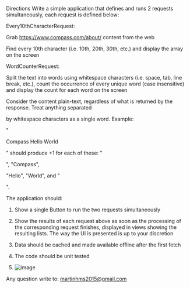 Directions
Write a simple application that defines and runs 2 requests simultaneously, each request is defined below:

Every10thCharacterRequest:

Grab https://www.compass.com/about/ content from the web

Find every 10th character (i.e. 10th, 20th, 30th, etc.) and display the array on the screen 

WordCounterRequest:

Split the text into words using whitespace characters (i.e. space, tab, line break, etc.), count the occurrence of every unique word (case insensitive) and display the count for each word on the screen 


Consider the content plain-text, regardless of what is returned by the response. Treat anything separated

by whitespace characters as a single word. Example:

"<p> Compass Hello World </p>" should produce +1 for each of these: "<p>", "Compass",

"Hello", "World", and "</p>".


The application should:

1. Show a single Button to run the two requests simultaneously

2. Show the results of each request above as soon as the processing of the corresponding request finishes, displayed in views showing the resulting lists. The way the UI is presented is up to your discretion

3. Data should be cached and made available offline after the first fetch 

4. The code should be unit tested

5. ![image](https://github.com/user-attachments/assets/7b38ba05-fcc0-4b5a-a774-26243acdf3d9)



   
Any question write to: martinhms2015@gmail.com
